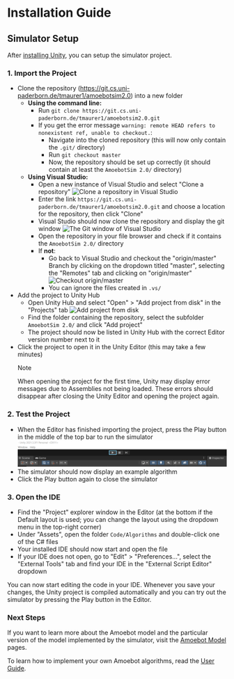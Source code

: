 # Installation Guide

## Simulator Setup

After [installing Unity](unity.md), you can setup the simulator project.

### 1. Import the Project

- Clone the repository (https://git.cs.uni-paderborn.de/tmaurer1/amoebotsim2.0) into a new folder
	- **Using the command line:**
		- Run `git clone https://git.cs.uni-paderborn.de/tmaurer1/amoebotsim2.0.git`
		- If you get the error message `warning: remote HEAD refers to nonexistent ref, unable to checkout.`:
			- Navigate into the cloned repository (this will now only contain the `.git/` directory)
			- Run `git checkout master`
			- Now, the repository should be set up correctly (it should contain at least the `AmoebotSim 2.0/` directory)
	- **Using Visual Studio:**
		- Open a new instance of Visual Studio and select "Clone a repository"
			<img src="~/images/vs_clone_repo.png" alt="Clone a repository in Visual Studio" title="Clone a repository in Visual Studio" width="300"/>
		- Enter the link `https://git.cs.uni-paderborn.de/tmaurer1/amoebotsim2.0.git` and choose a location for the repository, then click "Clone"
		- Visual Studio should now clone the repository and display the git window
			<img src="~/images/vs_git.png" alt="The Git window of Visual Studio" title="The Git window of Visual Studio" width="300"/>
		- Open the repository in your file browser and check if it contains the `AmoebotSim 2.0/` directory
		- If **not**:
			- Go back to Visual Studio and checkout the "origin/master" Branch by clicking on the dropdown titled "master", selecting the "Remotes" tab and clicking on "origin/master"
				<img src="~/images/vs_git_checkout.png" alt="Checkout origin/master" title="Checkout origin/master" width="400"/>
			- You can ignore the files created in `.vs/`
- Add the project to Unity Hub
	- Open Unity Hub and select "Open" > "Add project from disk" in the "Projects" tab
		<img src="~/images/unity_add_project.png" alt="Add project from disk" title="Add project from disk" width="400"/>
	- Find the folder containing the repository, select the subfolder `AmoebotSim 2.0/` and click "Add project"
	- The project should now be listed in Unity Hub with the correct Editor version number next to it
- Click the project to open it in the Unity Editor (this may take a few minutes)
	> [!NOTE]
	> When opening the project for the first time, Unity may display error messages due to Assemblies not being loaded.
	> These errors should disappear after closing the Unity Editor and opening the project again.

### 2. Test the Project

- When the Editor has finished importing the project, press the Play button in the middle of the top bar to run the simulator
	![Play Button Image](../images/play_button.png "Unity's Play button")
- The simulator should now display an example algorithm
- Click the Play button again to close the simulator

### 3. Open the IDE

- Find the "Project" explorer window in the Editor (at the bottom if the Default layout is used; you can change the layout using the dropdown menu in the top-right corner)
- Under "Assets", open the folder `Code/Algorithms` and double-click one of the C# files
- Your installed IDE should now start and open the file
- If your IDE does not open, go to "Edit" > "Preferences...", select the "External Tools" tab and find your IDE in the "External Script Editor" dropdown

You can now start editing the code in your IDE.
Whenever you save your changes, the Unity project is compiled automatically and you can try out the simulator by pressing the Play button in the Editor.


### Next Steps

If you want to learn more about the Amoebot model and the particular version of the model implemented by the simulator, visit the [Amoebot Model](../amoebot_model/home.md) pages.

To learn how to implement your own Amoebot algorithms, read the [User Guide](../user_guide/home.md).
